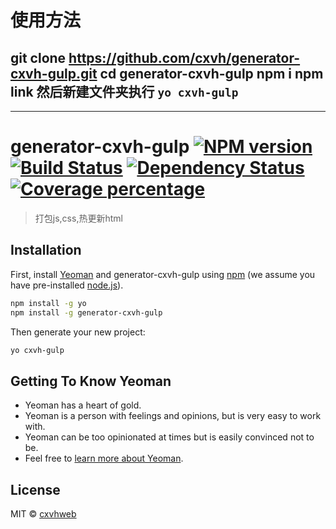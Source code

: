 # 使用方法
git clone https://github.com/cxvh/generator-cxvh-gulp.git
cd generator-cxvh-gulp
npm i
npm link
然后新建文件夹执行 `yo cxvh-gulp`
---
---

# generator-cxvh-gulp [![NPM version][npm-image]][npm-url] [![Build Status][travis-image]][travis-url] [![Dependency Status][daviddm-image]][daviddm-url] [![Coverage percentage][coveralls-image]][coveralls-url]
> 打包js,css,热更新html

## Installation

First, install [Yeoman](http://yeoman.io) and generator-cxvh-gulp using [npm](https://www.npmjs.com/) (we assume you have pre-installed [node.js](https://nodejs.org/)).

```bash
npm install -g yo
npm install -g generator-cxvh-gulp
```

Then generate your new project:

```bash
yo cxvh-gulp
```

## Getting To Know Yeoman

 * Yeoman has a heart of gold.
 * Yeoman is a person with feelings and opinions, but is very easy to work with.
 * Yeoman can be too opinionated at times but is easily convinced not to be.
 * Feel free to [learn more about Yeoman](http://yeoman.io/).

## License

MIT © [cxvhweb](https://github.com/cxvh)


[npm-image]: https://badge.fury.io/js/generator-cxvh-gulp.svg
[npm-url]: https://npmjs.org/package/generator-cxvh-gulp
[travis-image]: https://travis-ci.com/cxvh/generator-cxvh-gulp.svg?branch=master
[travis-url]: https://travis-ci.com/cxvh/generator-cxvh-gulp
[daviddm-image]: https://david-dm.org/cxvh/generator-cxvh-gulp.svg?theme=shields.io
[daviddm-url]: https://david-dm.org/cxvh/generator-cxvh-gulp
[coveralls-image]: https://coveralls.io/repos/cxvh/generator-cxvh-gulp/badge.svg
[coveralls-url]: https://coveralls.io/r/cxvh/generator-cxvh-gulp
